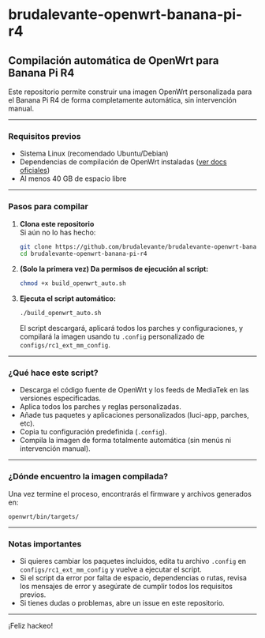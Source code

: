 # brudalevante-openwrt-banana-pi-r4

## Compilación automática de OpenWrt para Banana Pi R4

Este repositorio permite construir una imagen OpenWrt personalizada para el Banana Pi R4 de forma completamente automática, sin intervención manual.

---

### **Requisitos previos**

- Sistema Linux (recomendado Ubuntu/Debian)
- Dependencias de compilación de OpenWrt instaladas ([ver docs oficiales](https://openwrt.org/docs/guide-developer/build-system/install-buildsystem#installing-required-packages))
- Al menos 40 GB de espacio libre

---

### **Pasos para compilar**

1. **Clona este repositorio**  
   Si aún no lo has hecho:
   ```sh
   git clone https://github.com/brudalevante/brudalevante-openwrt-banana-pi-r4.git
   cd brudalevante-openwrt-banana-pi-r4
   ```

2. **(Solo la primera vez) Da permisos de ejecución al script:**
   ```sh
   chmod +x build_openwrt_auto.sh
   ```

3. **Ejecuta el script automático:**
   ```sh
   ./build_openwrt_auto.sh
   ```

   El script descargará, aplicará todos los parches y configuraciones, y compilará la imagen usando tu `.config` personalizado de `configs/rc1_ext_mm_config`.

---

### **¿Qué hace este script?**

- Descarga el código fuente de OpenWrt y los feeds de MediaTek en las versiones especificadas.
- Aplica todos los parches y reglas personalizadas.
- Añade tus paquetes y aplicaciones personalizados (luci-app, parches, etc).
- Copia tu configuración predefinida (`.config`).
- Compila la imagen de forma totalmente automática (sin menús ni intervención manual).

---

### **¿Dónde encuentro la imagen compilada?**

Una vez termine el proceso, encontrarás el firmware y archivos generados en:

```
openwrt/bin/targets/
```

---

### **Notas importantes**

- Si quieres cambiar los paquetes incluidos, edita tu archivo `.config` en `configs/rc1_ext_mm_config` y vuelve a ejecutar el script.
- Si el script da error por falta de espacio, dependencias o rutas, revisa los mensajes de error y asegúrate de cumplir todos los requisitos previos.
- Si tienes dudas o problemas, abre un issue en este repositorio.

---

¡Feliz hackeo!  
